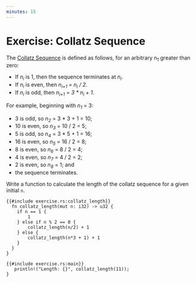 ```yaml
---
minutes: 15
---
```


# Exercise: Collatz Sequence

The [Collatz Sequence](https://en.wikipedia.org/wiki/Collatz_conjecture) is
defined as follows, for an arbitrary n<sub>1</sub> greater than zero:

- If _n<sub>i</sub>_ is 1, then the sequence terminates at _n<sub>i</sub>_.
- If _n<sub>i</sub>_ is even, then _n<sub>i+1</sub> = n<sub>i</sub> / 2_.
- If _n<sub>i</sub>_ is odd, then _n<sub>i+1</sub> = 3 * n<sub>i</sub> + 1_.

For example, beginning with _n<sub>1</sub>_ = 3:

- 3 is odd, so _n<sub>2</sub>_ = 3 * 3 + 1 = 10;
- 10 is even, so _n<sub>3</sub>_ = 10 / 2 = 5;
- 5 is odd, so _n<sub>4</sub>_ = 3 * 5 + 1 = 16;
- 16 is even, so _n<sub>5</sub>_ = 16 / 2 = 8;
- 8 is even, so _n<sub>6</sub>_ = 8 / 2 = 4;
- 4 is even, so _n<sub>7</sub>_ = 4 / 2 = 2;
- 2 is even, so _n<sub>8</sub>_ = 1; and
- the sequence terminates.

Write a function to calculate the length of the collatz sequence for a given
initial `n`.

```rust,editable,should_panic
{{#include exercise.rs:collatz_length}}
  fn collatz_length(mut n: i32) -> u32 {
    if n == 1 {
        1
    } else if n % 2 == 0 {
        collatz_length(n/2) + 1
    } else {
        collatz_length(n*3 + 1) + 1
    }
  }
}

{{#include exercise.rs:main}}
   println!("Length: {}", collatz_length(11));
}
```
